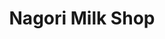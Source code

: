---
title: "Nagori Milk Shop"
url: /karachi/nagori-milk-shop-allama-shabbir-ahmed-usmani-road/
shop: dairy
---
